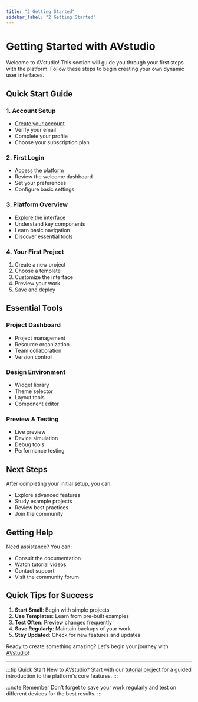 ```yaml
---
title: "2 Getting Started"
sidebar_label: "2 Getting Started"
---
```


# Getting Started with AVstudio

Welcome to AVstudio! This section will guide you through your first steps with the platform. Follow these steps to begin creating your own dynamic user interfaces.

## Quick Start Guide

### 1. Account Setup
- [Create your account](user-registration-and-account-setup.md)
- Verify your email
- Complete your profile
- Choose your subscription plan

### 2. First Login
- [Access the platform](accessing-the-application.md)
- Review the welcome dashboard
- Set your preferences
- Configure basic settings

### 3. Platform Overview
- [Explore the interface](../3-user-interface/3-user-interface.md)
- Understand key components
- Learn basic navigation
- Discover essential tools

### 4. Your First Project
1. Create a new project
2. Choose a template
3. Customize the interface
4. Preview your work
5. Save and deploy

## Essential Tools

### Project Dashboard
- Project management
- Resource organization
- Team collaboration
- Version control

### Design Environment
- Widget library
- Theme selector
- Layout tools
- Component editor

### Preview & Testing
- Live preview
- Device simulation
- Debug tools
- Performance testing

## Next Steps

After completing your initial setup, you can:
- Explore advanced features
- Study example projects
- Review best practices
- Join the community

## Getting Help

Need assistance? You can:
- Consult the documentation
- Watch tutorial videos
- Contact support
- Visit the community forum

## Quick Tips for Success

1. **Start Small**: Begin with simple projects
2. **Use Templates**: Learn from pre-built examples
3. **Test Often**: Preview changes frequently
4. **Save Regularly**: Maintain backups of your work
5. **Stay Updated**: Check for new features and updates

Ready to create something amazing? Let's begin your journey with [AVstudio](https://avstudio.app)!

---

:::tip Quick Start
New to AVstudio? Start with our [tutorial project](#) for a guided introduction to the platform's core features.
:::

:::note Remember
Don't forget to save your work regularly and test on different devices for the best results.
:::
